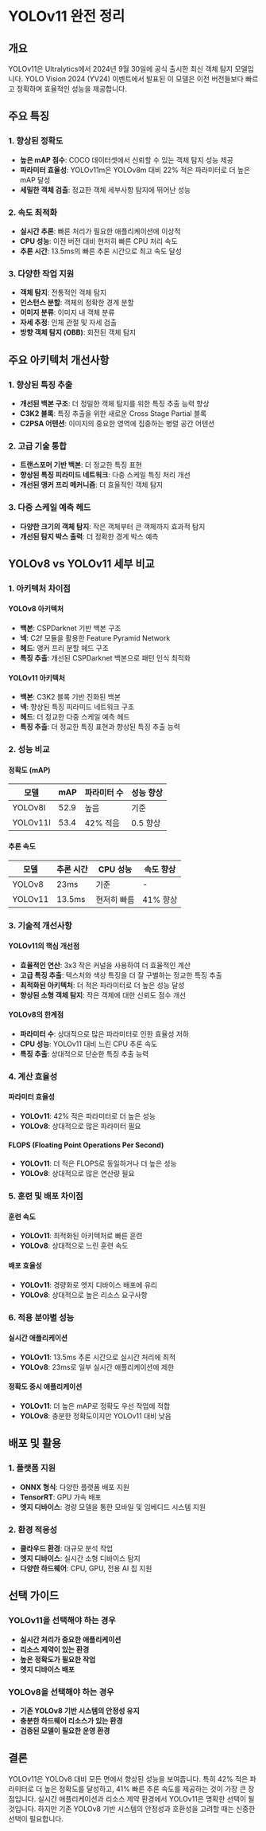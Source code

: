 # YOLOv11 완전 정리

## 개요

YOLOv11은 Ultralytics에서 2024년 9월 30일에 공식 출시한 최신 객체 탐지 모델입니다. YOLO Vision 2024 (YV24) 이벤트에서 발표된 이 모델은 이전 버전들보다 빠르고 정확하며 효율적인 성능을 제공합니다.

## 주요 특징

### 1. 향상된 정확도
- **높은 mAP 점수**: COCO 데이터셋에서 신뢰할 수 있는 객체 탐지 성능 제공
- **파라미터 효율성**: YOLOv11m은 YOLOv8m 대비 22% 적은 파라미터로 더 높은 mAP 달성
- **세밀한 객체 검출**: 정교한 객체 세부사항 탐지에 뛰어난 성능

### 2. 속도 최적화
- **실시간 추론**: 빠른 처리가 필요한 애플리케이션에 이상적
- **CPU 성능**: 이전 버전 대비 현저히 빠른 CPU 처리 속도
- **추론 시간**: 13.5ms의 빠른 추론 시간으로 최고 속도 달성

### 3. 다양한 작업 지원
- **객체 탐지**: 전통적인 객체 탐지
- **인스턴스 분할**: 객체의 정확한 경계 분할
- **이미지 분류**: 이미지 내 객체 분류
- **자세 추정**: 인체 관절 및 자세 검출
- **방향 객체 탐지 (OBB)**: 회전된 객체 탐지

## 주요 아키텍처 개선사항

### 1. 향상된 특징 추출
- **개선된 백본 구조**: 더 정밀한 객체 탐지를 위한 특징 추출 능력 향상
- **C3K2 블록**: 특징 추출을 위한 새로운 Cross Stage Partial 블록
- **C2PSA 어텐션**: 이미지의 중요한 영역에 집중하는 병렬 공간 어텐션

### 2. 고급 기술 통합
- **트랜스포머 기반 백본**: 더 정교한 특징 표현
- **향상된 특징 피라미드 네트워크**: 다중 스케일 특징 처리 개선
- **개선된 앵커 프리 메커니즘**: 더 효율적인 객체 탐지

### 3. 다중 스케일 예측 헤드
- **다양한 크기의 객체 탐지**: 작은 객체부터 큰 객체까지 효과적 탐지
- **개선된 탐지 박스 출력**: 더 정확한 경계 박스 예측

## YOLOv8 vs YOLOv11 세부 비교

### 1. 아키텍처 차이점

#### YOLOv8 아키텍처
- **백본**: CSPDarknet 기반 백본 구조
- **넥**: C2f 모듈을 활용한 Feature Pyramid Network
- **헤드**: 앵커 프리 분할 헤드 구조
- **특징 추출**: 개선된 CSPDarknet 백본으로 패턴 인식 최적화

#### YOLOv11 아키텍처
- **백본**: C3K2 블록 기반 진화된 백본
- **넥**: 향상된 특징 피라미드 네트워크 구조
- **헤드**: 더 정교한 다중 스케일 예측 헤드
- **특징 추출**: 더 정교한 특징 표현과 향상된 특징 추출 능력

### 2. 성능 비교

#### 정확도 (mAP)
| 모델 | mAP | 파라미터 수 | 성능 향상 |
|------|-----|-------------|-----------|
| YOLOv8l | 52.9 | 높음 | 기준 |
| YOLOv11l | 53.4 | 42% 적음 | 0.5 향상 |

#### 추론 속도
| 모델 | 추론 시간 | CPU 성능 | 속도 향상 |
|------|------------|----------|-----------|
| YOLOv8 | 23ms | 기준 | - |
| YOLOv11 | 13.5ms | 현저히 빠름 | 41% 향상 |

### 3. 기술적 개선사항

#### YOLOv11의 핵심 개선점
- **효율적인 연산**: 3x3 작은 커널을 사용하여 더 효율적인 계산
- **고급 특징 추출**: 텍스처와 색상 특징을 더 잘 구별하는 정교한 특징 추출
- **최적화된 아키텍처**: 더 적은 파라미터로 더 높은 성능 달성
- **향상된 소형 객체 탐지**: 작은 객체에 대한 신뢰도 점수 개선

#### YOLOv8의 한계점
- **파라미터 수**: 상대적으로 많은 파라미터로 인한 효율성 저하
- **CPU 성능**: YOLOv11 대비 느린 CPU 추론 속도
- **특징 추출**: 상대적으로 단순한 특징 추출 능력

### 4. 계산 효율성

#### 파라미터 효율성
- **YOLOv11**: 42% 적은 파라미터로 더 높은 성능
- **YOLOv8**: 상대적으로 많은 파라미터 필요

#### FLOPS (Floating Point Operations Per Second)
- **YOLOv11**: 더 적은 FLOPS로 동일하거나 더 높은 성능
- **YOLOv8**: 상대적으로 많은 연산량 필요

### 5. 훈련 및 배포 차이점

#### 훈련 속도
- **YOLOv11**: 최적화된 아키텍처로 빠른 훈련
- **YOLOv8**: 상대적으로 느린 훈련 속도

#### 배포 효율성
- **YOLOv11**: 경량화로 엣지 디바이스 배포에 유리
- **YOLOv8**: 상대적으로 높은 리소스 요구사항

### 6. 적용 분야별 성능

#### 실시간 애플리케이션
- **YOLOv11**: 13.5ms 추론 시간으로 실시간 처리에 최적
- **YOLOv8**: 23ms로 일부 실시간 애플리케이션에 제한

#### 정확도 중시 애플리케이션
- **YOLOv11**: 더 높은 mAP로 정확도 우선 작업에 적합
- **YOLOv8**: 충분한 정확도이지만 YOLOv11 대비 낮음

## 배포 및 활용

### 1. 플랫폼 지원
- **ONNX 형식**: 다양한 플랫폼 배포 지원
- **TensorRT**: GPU 가속 배포
- **엣지 디바이스**: 경량 모델을 통한 모바일 및 임베디드 시스템 지원

### 2. 환경 적응성
- **클라우드 환경**: 대규모 분석 작업
- **엣지 디바이스**: 실시간 소형 디바이스 탐지
- **다양한 하드웨어**: CPU, GPU, 전용 AI 칩 지원

## 선택 가이드

### YOLOv11을 선택해야 하는 경우
- **실시간 처리가 중요한 애플리케이션**
- **리소스 제약이 있는 환경**
- **높은 정확도가 필요한 작업**
- **엣지 디바이스 배포**

### YOLOv8을 선택해야 하는 경우
- **기존 YOLOv8 기반 시스템의 안정성 유지**
- **충분한 하드웨어 리소스가 있는 환경**
- **검증된 모델이 필요한 운영 환경**

## 결론

YOLOv11은 YOLOv8 대비 모든 면에서 향상된 성능을 보여줍니다. 특히 42% 적은 파라미터로 더 높은 정확도를 달성하고, 41% 빠른 추론 속도를 제공하는 것이 가장 큰 장점입니다. 실시간 애플리케이션과 리소스 제약 환경에서 YOLOv11은 명확한 선택이 될 것입니다. 하지만 기존 YOLOv8 기반 시스템의 안정성과 호환성을 고려할 때는 신중한 선택이 필요합니다.
